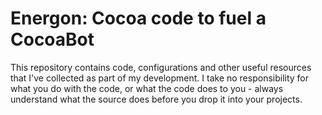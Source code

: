 Energon: Cocoa code to fuel a CocoaBot
======================================

This repository contains code, configurations and other useful resources that I've collected as part of my development. I take no responsibility for what you do with the code, or what the code does to you - always understand what the source does before you drop it into your projects.